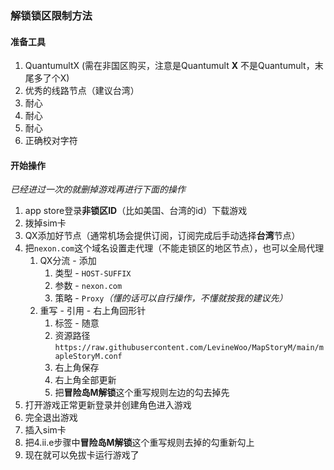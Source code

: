 ### 解锁锁区限制方法

#### 准备工具
1. QuantumultX (需在非国区购买，注意是Quantumult **X** 不是Quantumult，末尾多了个X)
2. 优秀的线路节点（建议台湾）
3. 耐心
4. 耐心
5. 耐心
6. 正确校对字符

#### 开始操作

*已经进过一次的就删掉游戏再进行下面的操作*

1. app store登录**非锁区ID**（比如美国、台湾的id）下载游戏
2. 拨掉sim卡
3. QX添加好节点（通常机场会提供订阅，订阅完成后手动选择**台湾**节点）
4. 把`nexon.com`这个域名设置走代理（不能走锁区的地区节点），也可以全局代理
   1. QX分流 - 添加
      1. 类型 - `HOST-SUFFIX`
      2. 参数 - `nexon.com`
      3. 策略 - `Proxy`*（懂的话可以自行操作，不懂就按我的建议先）*
   2. 重写 - 引用 - 右上角回形针
      1. 标签 - 随意
      2. 资源路径`https://raw.githubusercontent.com/LevineWoo/MapStoryM/main/mapleStoryM.conf`
      3. 右上角保存
      4. 右上角全部更新
      5. 把**冒险岛M解锁**这个重写规则左边的勾去掉先
5. 打开游戏正常更新登录并创建角色进入游戏
6. 完全退出游戏
7. 插入sim卡
8. 把4.ii.e步骤中**冒险岛M解锁**这个重写规则去掉的勾重新勾上
9. 现在就可以免拔卡运行游戏了
